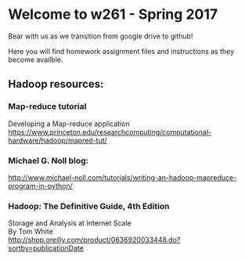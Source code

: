 # Welcome to w261 - Spring 2017

Bear with us as we transition from google drive to github!   

Here you will find homework assignment files and instructions as they become availble.


## Hadoop resources:

### Map-reduce tutorial
Developing a Map-reduce application   
https://www.princeton.edu/researchcomputing/computational-hardware/hadoop/mapred-tut/

### Michael G. Noll blog:
http://www.michael-noll.com/tutorials/writing-an-hadoop-mapreduce-program-in-python/

### Hadoop: The Definitive Guide, 4th Edition
Storage and Analysis at Internet Scale    
By Tom White    
http://shop.oreilly.com/product/0636920033448.do?sortby=publicationDate
